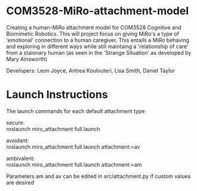 # COM3528-MiRo-attachment-model
Creating a human-MiRo attachment model for COM3528 Cognitive and Biomimetic Robotics.
This will project focus on giving MiRo's a type of 'emotional' connection to a human caregiver. This entails a MiRo behaving and exploring in different ways while still maintaing a 'relationship of care' from a staionary human (as seen in the 'Strange Situation' as developed by Mary Ainsworth)

Developers:
Leon Joyce,
Antrea Koulouteri,
Lisa Smith,
Daniel Taylor


# Launch Instructions
The launch commands for each default attachment type


secure:\
roslaunch miro_attachment full.launch

avoidant:\
roslaunch miro_attachment full.launch attachment:=av

ambivalent:\
roslaunch miro_attachment full.launch attachment:=am

Parameters am and av can be edited in src/attachment.py if custom values are desired
